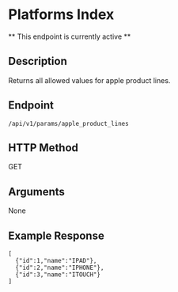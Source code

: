 # Platforms Index
** This endpoint is currently active **

## Description
Returns all allowed values for apple product lines.

## Endpoint
`/api/v1/params/apple_product_lines`

## HTTP Method
GET

## Arguments
None

## Example Response

```
[
  {"id":1,"name":"IPAD"},
  {"id":2,"name":"IPHONE"},
  {"id":3,"name":"ITOUCH"}
]
```

